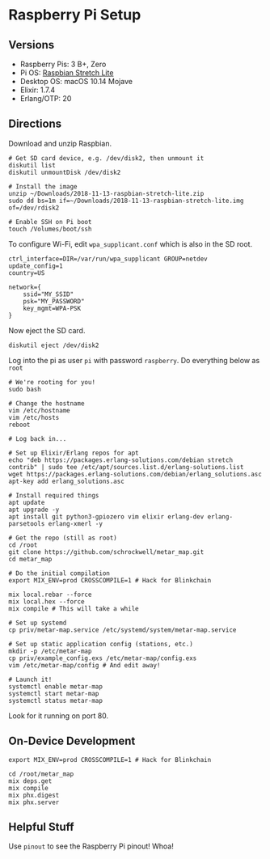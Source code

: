 # Raspberry Pi Setup

## Versions

* Raspberry Pis: 3 B+, Zero
* Pi OS: [Raspbian Stretch Lite](https://www.raspberrypi.org/downloads/raspbian/)
* Desktop OS: macOS 10.14 Mojave
* Elixir: 1.7.4
* Erlang/OTP: 20

## Directions

Download and unzip Raspbian.

```
# Get SD card device, e.g. /dev/disk2, then unmount it
diskutil list
diskutil unmountDisk /dev/disk2

# Install the image
unzip ~/Downloads/2018-11-13-raspbian-stretch-lite.zip
sudo dd bs=1m if=~/Downloads/2018-11-13-raspbian-stretch-lite.img of=/dev/rdisk2

# Enable SSH on Pi boot
touch /Volumes/boot/ssh
```

To configure Wi-Fi, edit `wpa_supplicant.conf` which is also in the SD root.

```
ctrl_interface=DIR=/var/run/wpa_supplicant GROUP=netdev
update_config=1
country=US

network={
    ssid="MY_SSID"
    psk="MY_PASSWORD"
    key_mgmt=WPA-PSK
}
```

Now eject the SD card.

```
diskutil eject /dev/disk2
```

Log into the pi as user `pi` with password `raspberry`. Do everything below as `root`

```
# We're rooting for you!
sudo bash

# Change the hostname
vim /etc/hostname
vim /etc/hosts
reboot 

# Log back in...

# Set up Elixir/Erlang repos for apt
echo "deb https://packages.erlang-solutions.com/debian stretch contrib" | sudo tee /etc/apt/sources.list.d/erlang-solutions.list
wget https://packages.erlang-solutions.com/debian/erlang_solutions.asc
apt-key add erlang_solutions.asc

# Install required things
apt update
apt upgrade -y
apt install git python3-gpiozero vim elixir erlang-dev erlang-parsetools erlang-xmerl -y

# Get the repo (still as root)
cd /root
git clone https://github.com/schrockwell/metar_map.git
cd metar_map

# Do the initial compilation
export MIX_ENV=prod CROSSCOMPILE=1 # Hack for Blinkchain

mix local.rebar --force
mix local.hex --force
mix compile # This will take a while

# Set up systemd
cp priv/metar-map.service /etc/systemd/system/metar-map.service

# Set up static application config (stations, etc.)
mkdir -p /etc/metar-map
cp priv/example_config.exs /etc/metar-map/config.exs
vim /etc/metar-map/config # And edit away!

# Launch it!
systemctl enable metar-map
systemctl start metar-map
systemctl status metar-map
```

Look for it running on port 80.

## On-Device Development

```
export MIX_ENV=prod CROSSCOMPILE=1 # Hack for Blinkchain

cd /root/metar_map
mix deps.get
mix compile
mix phx.digest
mix phx.server
```

## Helpful Stuff

Use `pinout` to see the Raspberry Pi pinout! Whoa!

